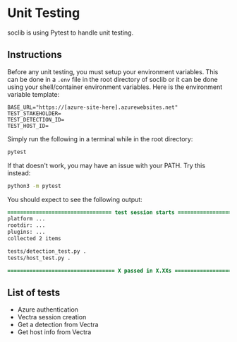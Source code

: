 # Unit Testing

soclib is using Pytest to handle unit testing.

## Instructions

Before any unit testing, you must setup your environment variables. This can be done in a `.env` file in the root directory of soclib or it can be done using your shell/container environment variables. Here is the environment variable template:

```env
BASE_URL="https://[azure-site-here].azurewebsites.net"
TEST_STAKEHOLDER=
TEST_DETECTION_ID=
TEST_HOST_ID=
```

Simply run the following in a terminal while in the root directory:

```bash
pytest
```

If that doesn't work, you may have an issue with your PATH. Try this instead:

```bash
python3 -m pytest
```

You should expect to see the following output:

```diff
================================= test session starts ==================================
platform ...
rootdir: ...
plugins: ...
collected 2 items                                                                      

tests/detection_test.py .                                                        [ 50%]
tests/host_test.py .                                                             [100%]

================================== X passed in X.XXs ===================================

```

## List of tests

- Azure authentication
- Vectra session creation
- Get a detection from Vectra
- Get host info from Vectra